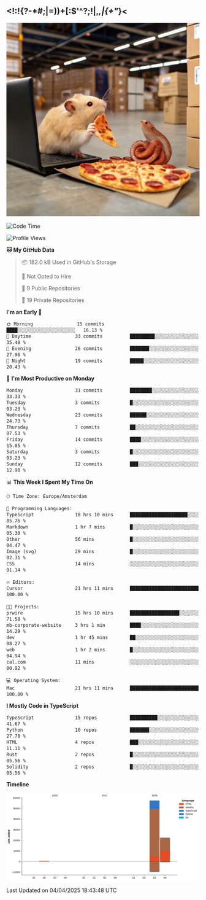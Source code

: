 ## <!:!{?-*#;|=))+[:$'^?;!|,_,|{\+"_}<

![hamster is coding in front of pc at warehouse. and then, squid eats the pizza](/public/image/0.gif)

<!--START_SECTION:waka-->
![Code Time](http://img.shields.io/badge/Code%20Time-176%20hrs%2029%20mins-blue)

![Profile Views](http://img.shields.io/badge/Profile%20Views-0-blue)

**🐱 My GitHub Data** 

> 📦 182.0 kB Used in GitHub's Storage 
 > 
> 🚫 Not Opted to Hire
 > 
> 📜 9 Public Repositories 
 > 
> 🔑 19 Private Repositories 
 > 
**I'm an Early 🐤** 

```text
🌞 Morning                15 commits          ████░░░░░░░░░░░░░░░░░░░░░   16.13 % 
🌆 Daytime                33 commits          █████████░░░░░░░░░░░░░░░░   35.48 % 
🌃 Evening                26 commits          ███████░░░░░░░░░░░░░░░░░░   27.96 % 
🌙 Night                  19 commits          █████░░░░░░░░░░░░░░░░░░░░   20.43 % 
```
📅 **I'm Most Productive on Monday** 

```text
Monday                   31 commits          ████████░░░░░░░░░░░░░░░░░   33.33 % 
Tuesday                  3 commits           █░░░░░░░░░░░░░░░░░░░░░░░░   03.23 % 
Wednesday                23 commits          ██████░░░░░░░░░░░░░░░░░░░   24.73 % 
Thursday                 7 commits           ██░░░░░░░░░░░░░░░░░░░░░░░   07.53 % 
Friday                   14 commits          ████░░░░░░░░░░░░░░░░░░░░░   15.05 % 
Saturday                 3 commits           █░░░░░░░░░░░░░░░░░░░░░░░░   03.23 % 
Sunday                   12 commits          ███░░░░░░░░░░░░░░░░░░░░░░   12.90 % 
```


📊 **This Week I Spent My Time On** 

```text
🕑︎ Time Zone: Europe/Amsterdam

💬 Programming Languages: 
TypeScript               18 hrs 10 mins      █████████████████████░░░░   85.76 % 
Markdown                 1 hr 7 mins         █░░░░░░░░░░░░░░░░░░░░░░░░   05.30 % 
Other                    56 mins             █░░░░░░░░░░░░░░░░░░░░░░░░   04.47 % 
Image (svg)              29 mins             █░░░░░░░░░░░░░░░░░░░░░░░░   02.31 % 
CSS                      14 mins             ░░░░░░░░░░░░░░░░░░░░░░░░░   01.14 % 

🔥 Editors: 
Cursor                   21 hrs 11 mins      █████████████████████████   100.00 % 

🐱‍💻 Projects: 
prwire                   15 hrs 10 mins      ██████████████████░░░░░░░   71.58 % 
mb-corporate-website     3 hrs 1 min         ████░░░░░░░░░░░░░░░░░░░░░   14.29 % 
dev                      1 hr 45 mins        ██░░░░░░░░░░░░░░░░░░░░░░░   08.27 % 
web                      1 hr 2 mins         █░░░░░░░░░░░░░░░░░░░░░░░░   04.94 % 
cal.com                  11 mins             ░░░░░░░░░░░░░░░░░░░░░░░░░   00.92 % 

💻 Operating System: 
Mac                      21 hrs 11 mins      █████████████████████████   100.00 % 
```

**I Mostly Code in TypeScript** 

```text
TypeScript               15 repos            ██████████░░░░░░░░░░░░░░░   41.67 % 
Python                   10 repos            ███████░░░░░░░░░░░░░░░░░░   27.78 % 
HTML                     4 repos             ███░░░░░░░░░░░░░░░░░░░░░░   11.11 % 
Rust                     2 repos             █░░░░░░░░░░░░░░░░░░░░░░░░   05.56 % 
Solidity                 2 repos             █░░░░░░░░░░░░░░░░░░░░░░░░   05.56 % 
```



**Timeline**

![Lines of Code chart](https://raw.githubusercontent.com/yosui/yosui/master/assets/bar_graph.png)


 Last Updated on 04/04/2025 18:43:48 UTC
<!--END_SECTION:waka-->
